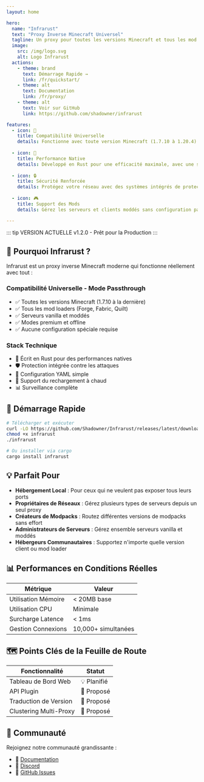 ```yaml
---
layout: home

hero:
  name: "Infrarust"
  text: "Proxy Inverse Minecraft Universel"
  tagline: Un proxy pour toutes les versions Minecraft et tous les mod loaders
  image:
    src: /img/logo.svg
    alt: Logo Infrarust
  actions:
    - theme: brand
      text: Démarrage Rapide →
      link: /fr/quickstart/
    - theme: alt
      text: Documentation
      link: /fr/proxy/
    - theme: alt
      text: Voir sur GitHub
      link: https://github.com/shadowner/infrarust

features:
  - icon: 🌈
    title: Compatibilité Universelle
    details: Fonctionne avec toute version Minecraft (1.7.10 à 1.20.4) et tout mod loader (Forge, Fabric, Quilt, etc.)
  
  - icon: 🚀
    title: Performance Native
    details: Développé en Rust pour une efficacité maximale, avec une surcharge minimale et une utilisation optimisée des ressources
  
  - icon: 🔒
    title: Sécurité Renforcée
    details: Protégez votre réseau avec des systèmes intégrés de protection DDoS et de filtrage
  
  - icon: 🎮
    title: Support des Mods
    details: Gérez les serveurs et clients moddés sans configuration particulière

---
```


::: tip VERSION ACTUELLE
<span class="version-tag">v1.2.0</span> - Prêt pour la Production
:::

## 🎯 Pourquoi Infrarust ?

Infrarust est un proxy inverse Minecraft moderne qui fonctionne réellement avec tout :

### Compatibilité Universelle - Mode Passthrough

- ✅ Toutes les versions Minecraft (1.7.10 à la dernière)
- ✅ Tous les mod loaders (Forge, Fabric, Quilt)
- ✅ Serveurs vanilla et moddés
- ✅ Modes premium et offline
- ✅ Aucune configuration spéciale requise

### Stack Technique

- 🚀 Écrit en Rust pour des performances natives
- 🛡️ Protection intégrée contre les attaques
- 📝 Configuration YAML simple
- 🔄 Support du rechargement à chaud
- 📊 Surveillance complète

## 🚀 Démarrage Rapide

```bash
# Télécharger et exécuter
curl -LO https://github.com/Shadowner/Infrarust/releases/latest/download/infrarust
chmod +x infrarust
./infrarust

# Ou installer via cargo
cargo install infrarust
```

## 💡 Parfait Pour

- **Hébergement Local** : Pour ceux qui ne veulent pas exposer tous leurs ports
- **Propriétaires de Réseaux** : Gérez plusieurs types de serveurs depuis un seul proxy
- **Créateurs de Modpacks** : Routez différentes versions de modpacks sans effort
- **Administrateurs de Serveurs** : Gérez ensemble serveurs vanilla et moddés
- **Hébergeurs Communautaires** : Supportez n'importe quelle version client ou mod loader

## 📊 Performances en Conditions Réelles

| Métrique | Valeur |
|----------|--------|
| Utilisation Mémoire | < 20MB base |
| Utilisation CPU | Minimale |
| Surcharge Latence | < 1ms |
| Gestion Connexions | 10,000+ simultanées |

## 🗺️ Points Clés de la Feuille de Route

| Fonctionnalité | Statut |
|----------------|--------|
| Tableau de Bord Web | 💡 Planifié |
| API Plugin | 💭 Proposé |
| Traduction de Version | 💭 Proposé |
| Clustering Multi-Proxy | 💭 Proposé |

## 🤝 Communauté

Rejoignez notre communauté grandissante :

- 📖 [Documentation](/fr/quickstart/)
- 💬 [Discord](https://discord.gg/sqbJhZVSgG)
- 🐛 [GitHub Issues](https://github.com/shadowner/infrarust/issues)

<script>
// TODO: Chercher une autre façon avec vitepress
if (typeof window !== 'undefined' && !navigator.language.startsWith('fr') && !localStorage.getItem('redirected')) {
  window.location.replace(window.location.pathname.replace('/fr/', '/'));
  localStorage.setItem('redirected', 'true');
}
</script>